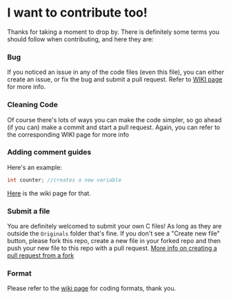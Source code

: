 # I want to contribute too!

Thanks for taking a moment to drop by. There is definitely some terms you should follow when contributing, and here they are:

### Bug
If you noticed an issue in any of the code files (even this file), you can either create an issue, or fix the bug and submit a pull request.
Refer to [WIKI page](https://github.com/hedyhyry/c/wiki/Bugs-on-C-code) for more info.


### Cleaning Code
Of course there's lots of ways you can make the code simpler, so go ahead (if you can) make a commit and start a pull request. Again, you can refer to the corresponding WIKI page for more info

### Adding comment guides
Here's an example:
```c
int counter; //creates a new variable
```
[Here](https://github.com/hedyhyry/c/wiki/Remarks-or-comments-on-the-code) is the wiki page for that.


### Submit a file
You are definitely welcomed to submit your own C files! As long as they are outside the `Originals` folder that's fine. If you don't see a "Create new file" button, please fork this repo, create a new file in your forked repo and then push your new file to this repo with a pull request. [More info on creating a pull request from a fork](https://help.github.com/en/articles/creating-a-pull-request-from-a-fork)

### Format
Please refer to the [wiki page](https://github.com/hedyhyry/c/wiki) for coding formats, thank you.
